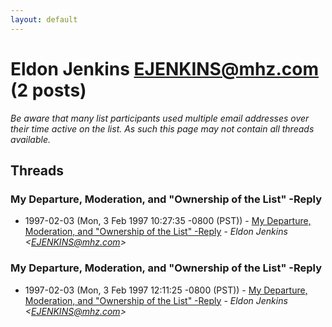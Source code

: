 ```yaml
---
layout: default
---
```


# Eldon Jenkins <EJENKINS@mhz.com> (2 posts)

_Be aware that many list participants used multiple email addresses over their time active on the list. As such this page may not contain all threads available._

## Threads

### My Departure, Moderation, and "Ownership of the List" -Reply
+ 1997-02-03 (Mon, 3 Feb 1997 10:27:35 -0800 (PST)) - [My Departure, Moderation, and "Ownership of the List" -Reply](/archive/1997/02/7e077a2fd96875a0d3fdaccb68ca8a46df543ad1bc2b3516ca6fcff5afb2e830) - _Eldon Jenkins \<EJENKINS@mhz.com\>_

### My Departure, Moderation, and "Ownership of the List" -Reply
+ 1997-02-03 (Mon, 3 Feb 1997 12:11:25 -0800 (PST)) - [My Departure, Moderation, and "Ownership of the List" -Reply](/archive/1997/02/2585c4e46e63ad652c7e53cd54d72d24066f95e0880f76bcb23b511df1395013) - _Eldon Jenkins \<EJENKINS@mhz.com\>_

